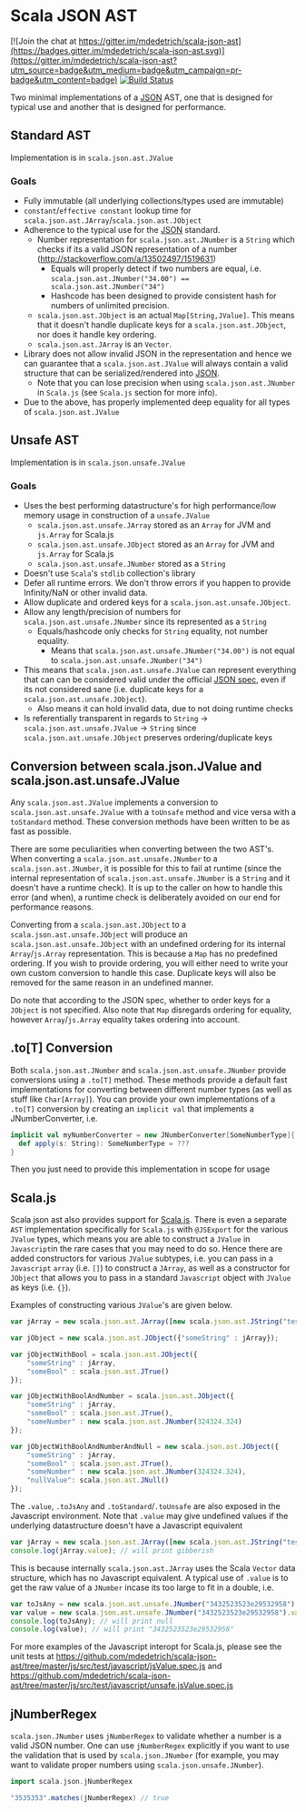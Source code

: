 # Scala JSON AST

[![Join the chat at https://gitter.im/mdedetrich/scala-json-ast](https://badges.gitter.im/mdedetrich/scala-json-ast.svg)](https://gitter.im/mdedetrich/scala-json-ast?utm_source=badge&utm_medium=badge&utm_campaign=pr-badge&utm_content=badge)
[![Build Status](https://travis-ci.org/mdedetrich/scala-json-ast.svg?branch=master)](https://travis-ci.org/mdedetrich/scala-json-ast)

Two minimal implementations of a [JSON](https://en.wikipedia.org/wiki/JSON) AST, one that is designed for
typical use and another that is designed for performance.

## Standard AST
Implementation is in `scala.json.ast.JValue`

### Goals
- Fully immutable (all underlying collections/types used are immutable)
- `constant`/`effective constant` lookup time for `scala.json.ast.JArray`/`scala.json.ast.JObject`
- Adherence to the typical use for the [JSON](https://en.wikipedia.org/wiki/JSON) standard.
    - Number representation for `scala.json.ast.JNumber` is a `String` which checks if its a valid JSON representation
      of a number (http://stackoverflow.com/a/13502497/1519631)
      - Equals will properly detect if two numbers are equal, i.e. `scala.json.ast.JNumber("34.00") == scala.json.ast.JNumber("34")`
      - Hashcode has been designed to provide consistent hash for numbers of unlimited precision.
    - `scala.json.ast.JObject` is an actual `Map[String,JValue]`. This means that it doesn't handle duplicate keys for a `scala.json.ast.JObject`,
    nor does it handle key ordering.
    - `scala.json.ast.JArray` is an `Vector`.
- Library does not allow invalid JSON in the representation and hence we can guarantee that a `scala.json.ast.JValue` will 
always contain a valid structure that can be serialized/rendered into [JSON](https://en.wikipedia.org/wiki/JSON). 
  - Note that you can lose precision when using `scala.json.ast.JNumber` in `Scala.js` (see `Scala.js` 
section for more info).
- Due to the above, has properly implemented deep equality for all types of `scala.json.ast.JValue`

## Unsafe AST
Implementation is in `scala.json.unsafe.JValue`

### Goals
- Uses the best performing datastructure's for high performance/low memory usage in construction of a `unsafe.JValue`
    - `scala.json.ast.unsafe.JArray` stored as an `Array` for JVM and `js.Array` for Scala.js
    - `scala.json.ast.unsafe.JObject` stored as an `Array` for JVM and `js.Array` for Scala.js
    - `scala.json.ast.unsafe.JNumber` stored as a `String`
- Doesn't use `Scala`'s `stdlib` collection's library
- Defer all runtime errors. We don't throw errors if you happen to provide Infinity/NaN or other invalid data.
- Allow duplicate and ordered keys for a `scala.json.ast.unsafe.JObject`.
- Allow any length/precision of numbers for `scala.json.ast.unsafe.JNumber` since its represented as a `String`
  - Equals/hashcode only checks for `String` equality, not number equality.
    - Means that `scala.json.ast.unsafe.JNumber("34.00")` is not equal to `scala.json.ast.unsafe.JNumber("34")`
- This means that `scala.json.ast.unsafe.JValue` can represent everything that can
can be considered valid under the official [JSON spec](https://www.ietf.org/rfc/rfc4627.txt), even if its not considered sane (i.e.
duplicate keys for a `scala.json.ast.unsafe.JObject`).
  - Also means it can hold invalid data, due to not doing runtime checks
- Is referentially transparent in regards to `String` -> `scala.json.ast.unsafe.JValue` -> `String` since `scala.json.ast.unsafe.JObject` 
  preserves ordering/duplicate keys

## Conversion between scala.json.JValue and scala.json.ast.unsafe.JValue

Any `scala.json.ast.JValue` implements a conversion to `scala.json.ast.unsafe.JValue` with a `toUnsafe` method and vice versa with a
`toStandard` method. These conversion methods have been written to be as fast as possible.

There are some peculiarities when converting between the two AST's. When converting a `scala.json.ast.unsafe.JNumber` to a 
`scala.json.ast.JNumber`, it is possible for this to fail at runtime (since the internal representation of 
`scala.json.ast.unsafe.JNumber` is a `String` and it doesn't have a runtime check). It is up to the caller on how to handle this error (and when), 
a runtime check is deliberately avoided on our end for performance reasons.

Converting from a `scala.json.ast.JObject` to a `scala.json.ast.unsafe.JObject` will produce 
an `scala.json.ast.unsafe.JObject` with an undefined ordering for its internal `Array`/`js.Array` representation.
This is because a `Map` has no predefined ordering. If you wish to provide ordering, you will either need
to write your own custom conversion to handle this case. Duplicate keys will also be removed for the same reason
in an undefined manner.

Do note that according to the JSON spec, whether to order keys for a `JObject` is not specified. Also note that `Map` 
disregards ordering for equality, however `Array`/`js.Array` equality takes ordering into account.

## .to[T] Conversion

Both `scala.json.ast.JNumber` and `scala.json.ast.unsafe.JNumber` provide conversions using a `.to[T]` method. These methods 
provide a default fast implementations for converting between different number types (as well
as stuff like `Char[Array]`). You can provide your own implementations of a `.to[T]` 
conversion by creating an `implicit val` that implements a JNumberConverter, i.e.

```scala
implicit val myNumberConverter = new JNumberConverter[SomeNumberType]{
  def apply(s: String): SomeNumberType = ???
}
```

Then you just need to provide this implementation in scope for usage

## Scala.js
Scala json ast also provides support for [Scala.js](https://github.com/scala-js/scala-js). 
There is even a separate `AST` implementation specifically for `Scala.js` with `@JSExport` for the various `JValue` types, 
which means you are able to construct a `JValue` in `Javascript`in the rare cases that you may need to do so. 
Hence there are added constructors for various `JValue` subtypes, i.e. you can pass in a `Javascript` `array` (i.e. `[]`) 
to construct a `JArray`, as well as a constructor for `JObject` that allows you to pass in a standard `Javascript` 
object with `JValue` as keys (i.e. `{}`).

Examples of constructing various `JValue`'s are given below.

```javascript
var jArray = new scala.json.ast.JArray([new scala.json.ast.JString("test")]);

var jObject = new scala.json.ast.JObject({"someString" : jArray});

var jObjectWithBool = scala.json.ast.JObject({
    "someString" : jArray,
    "someBool" : scala.json.ast.JTrue()
});

var jObjectWithBoolAndNumber = scala.json.ast.JObject({
    "someString" : jArray,
    "someBool" : scala.json.ast.JTrue(),
    "someNumber" : new scala.json.ast.JNumber(324324.324)
});

var jObjectWithBoolAndNumberAndNull = new scala.json.ast.JObject({
    "someString" : jArray,
    "someBool" : scala.json.ast.JTrue(),
    "someNumber" : new scala.json.ast.JNumber(324324.324),
    "nullValue": scala.json.ast.JNull()
});
```

The `.value`, `.toJsAny` and `.toStandard`/`.toUnsafe` are also exposed in the Javascript environment.
Note that `.value` may give undefined values if the underlying datastructure doesn't have a Javascript
equivalent

```javascript
var jArray = new scala.json.ast.JArray([new scala.json.ast.JString("test")]);
console.log(jArray.value); // will print gibberish
```

This is because internally `scala.json.ast.JArray` uses the Scala `Vector` data structure, which has
no Javascript equivalent. A typical use of `.value` is to get the raw value of a `JNumber`
incase its too large to fit in a double, i.e.

```javascript
var toJsAny = new scala.json.ast.unsafe.JNumber("3432523523e29532958").toJsAny;
var value = new scala.json.ast.unsafe.JNumber("3432523523e29532958").value;
console.log(toJsAny); // will print null
console.log(value); // will print "3432523523e29532958"
```

For more examples of the Javascript interopt for Scala.js, please see the unit tests at
https://github.com/mdedetrich/scala-json-ast/tree/master/js/src/test/javascript/jsValue.spec.js and
https://github.com/mdedetrich/scala-json-ast/tree/master/js/src/test/javascript/unsafe.jsValue.spec.js

## jNumberRegex
`scala.json.JNumber` uses `jNumberRegex` to validate whether a number is a valid
JSON number. One can use `jNumberRegex` explicitly if you want to use the validation that
is used by `scala.json.JNumber` (for example, you may want to validate proper numbers
using `scala.json.unsafe.JNumber`).

```scala
import scala.json.jNumberRegex

"3535353".matches(jNumberRegex) // true

```
